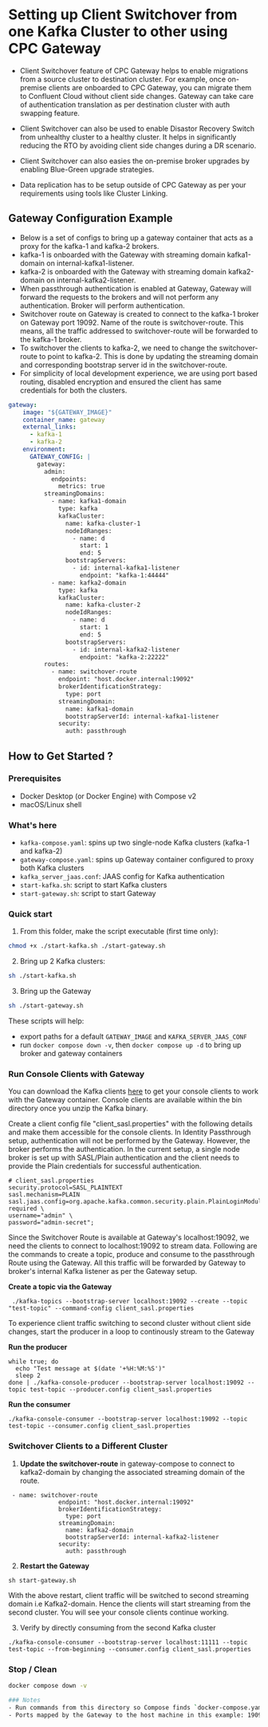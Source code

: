 # Setting up Client Switchover from one Kafka Cluster to other using CPC Gateway

- Client Switchover feature of CPC Gateway helps to enable migrations from a source cluster to destination cluster. For example, once on-premise clients are onboarded to CPC Gateway, you can migrate them to Confluent Cloud without client side changes. Gateway can take care of authentication translation as per destination cluster with auth swapping feature.

- Client Switchover can also be used to enable Disastor Recovery Switch from unhealthy cluster to a healthy cluster. It helps in significantly reducing the RTO by avoiding client side changes during a DR scenario. 

- Client Switchover can also easies the on-premise broker upgrades by enabling Blue-Green upgrade strategies.

- Data replication has to be setup outside of CPC Gateway as per your requirements using tools like Cluster Linking.


## Gateway Configuration Example
- Below is a set of configs to bring up a gateway container that acts as a proxy for the kafka-1 and kafka-2 brokers.  
- kafka-1 is onboarded with the Gateway with streaming domain kafka1-domain on internal-kafka1-listener.
- kafka-2 is onboarded with the Gateway with streaming domain kafka2-domain on internal-kafka2-listener.
- When passthrough authentication is enabled at Gateway, Gateway will forward the requests to the brokers and will not perform any authentication. Broker will perform authentication. 
- Switchover route on Gateway is created to connect to the kafka-1 broker on Gateway port 19092. Name of the route is switchover-route. This means, all the traffic addressed to switchover-route will be forwarded to the kafka-1 broker.
- To switchover the clients to kafka-2, we need to change the switchover-route to point to kafka-2. This is done by updating the streaming domain and corresponding bootstrap server id in the switchover-route.
- For simplicity of local development experience, we are using port based routing, disabled encryption and ensured the client has same credentials for both the clusters. 


```yaml
gateway:
    image: "${GATEWAY_IMAGE}"
    container_name: gateway
    external_links:
      - kafka-1
      - kafka-2
    environment:
      GATEWAY_CONFIG: | 
        gateway:
          admin:
            endpoints:
              metrics: true
          streamingDomains:
            - name: kafka1-domain  
              type: kafka
              kafkaCluster:
                name: kafka-cluster-1 
                nodeIdRanges:
                  - name: d
                    start: 1 
                    end: 5
                bootstrapServers:
                  - id: internal-kafka1-listener  
                    endpoint: "kafka-1:44444" 
            - name: kafka2-domain  
              type: kafka
              kafkaCluster:
                name: kafka-cluster-2 
                nodeIdRanges:
                  - name: d
                    start: 1 
                    end: 5
                bootstrapServers:
                  - id: internal-kafka2-listener  
                    endpoint: "kafka-2:22222" 
          routes:
            - name: switchover-route
              endpoint: "host.docker.internal:19092" 
              brokerIdentificationStrategy:
                type: port 
              streamingDomain:
                name: kafka1-domain
                bootstrapServerId: internal-kafka1-listener 
              security:
                auth: passthrough 
``` 

## How to Get Started ?
### Prerequisites
- Docker Desktop (or Docker Engine) with Compose v2
- macOS/Linux shell

### What's here
- `kafka-compose.yaml`: spins up two single-node Kafka clusters (kafka-1 and kafka-2)
- `gateway-compose.yaml`: spins up Gateway container configured to proxy both Kafka clusters
- `kafka_server_jaas.conf`: JAAS config for Kafka authentication
- `start-kafka.sh`: script to start Kafka clusters
- `start-gateway.sh`: script to start Gateway

### Quick start
1) From this folder, make the script executable (first time only):
```bash
chmod +x ./start-kafka.sh ./start-gateway.sh
```
2) Bring up 2 Kafka clusters:
```bash
sh ./start-kafka.sh
```
3) Bring up the Gateway 
```bash
sh ./start-gateway.sh
```

These scripts will help:
- export paths for a default `GATEWAY_IMAGE` and `KAFKA_SERVER_JAAS_CONF` 
- run `docker compose down -v`, then `docker compose up -d` to bring up broker and gateway containers

### Run Console Clients with Gateway

You can download the Kafka clients [here](https://kafka.apache.org/downloads) to get your console clients to work with the Gateway container. Console clients are available within the bin directory once you unzip the Kafka binary.

Create a client config file "client_sasl.properties" with the following details and make them accessible for the console clients. In Identity Passthrough setup, authentication will not be performed by the Gateway. However, the broker performs the authentication. In the current setup, a single node broker is set up with SASL/Plain authentication and the client needs to provide the Plain credentials for successful authentication.

```
# client_sasl.properties
security.protocol=SASL_PLAINTEXT
sasl.mechanism=PLAIN
sasl.jaas.config=org.apache.kafka.common.security.plain.PlainLoginModule required \
username="admin" \
password="admin-secret";
```

Since the Switchover Route is available at Gateway's localhost:19092, we need the clients to connect to localhost:19092 to stream data. 
Following are the commands to create a topic, produce and consume to the passthrough Route using the Gateway. All this traffic will be forwarded by Gateway to broker's internal Kafka listener as per the Gateway setup.


**Create a topic via the Gateway** 
```
 ./kafka-topics --bootstrap-server localhost:19092 --create --topic "test-topic" --command-config client_sasl.properties
```
To experience client traffic switching to second cluster without client side changes, start the producer in a loop to continously stream to the Gateway


**Run the producer**
```
while true; do
  echo "Test message at $(date '+%H:%M:%S')"
  sleep 2
done | ./kafka-console-producer --bootstrap-server localhost:19092 --topic test-topic --producer.config client_sasl.properties
```

**Run the consumer** 
``` 
./kafka-console-consumer --bootstrap-server localhost:19092 --topic test-topic --consumer.config client_sasl.properties
```

### Switchover Clients to a Different Cluster

1) **Update the switchover-route** in gateway-compose to connect to kafka2-domain by changing the associated streaming domain of the route.

```
 - name: switchover-route
              endpoint: "host.docker.internal:19092" 
              brokerIdentificationStrategy:
                type: port 
              streamingDomain:
                name: kafka2-domain
                bootstrapServerId: internal-kafka2-listener 
              security:
                auth: passthrough 
```

2) **Restart the Gateway**

```
sh start-gateway.sh
```
With the above restart, client traffic will be switched to second streaming domain i.e Kafka2-domain. Hence the clients will start streaming from the second cluster. You will see your console clients continue working.

3) Verify by directly consuming from the second Kafka cluster

```
./kafka-console-consumer --bootstrap-server localhost:11111 --topic test-topic --from-beginning --consumer.config client_sasl.properties
```

### Stop / Clean
```bash
docker compose down -v

### Notes
- Run commands from this directory so Compose finds `docker-compose.yaml`.
- Ports mapped by the Gateway to the host machine in this example: 19092, 19093, 19094, 9190. These are ports for Gateway Route endpoints.

